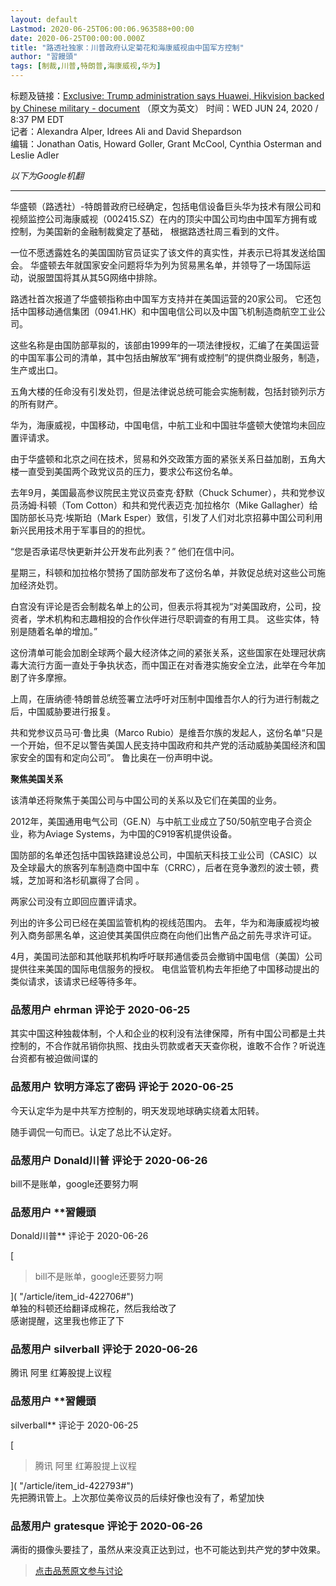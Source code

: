 ```yaml
---
layout: default
Lastmod: 2020-06-25T06:00:06.963588+00:00
date: 2020-06-25T00:00:00.000Z
title: "路透社独家：川普政府认定菊花和海康威视由中国军方控制"
author: "習饅頭"
tags: [制裁,川普,特朗普,海康威视,华为]
---
```


标题及链接：[Exclusive: Trump administration says Huawei, Hikvision backed by Chinese military - document]( "https://www.reuters.com/article/us-usa-china-military-exclusive-idUSKBN23V309") （原文为英文）  
时间：WED JUN 24, 2020 / 8:37 PM EDT  
记者：Alexandra Alper, Idrees Ali and David Shepardson  
编辑：Jonathan Oatis, Howard Goller, Grant McCool, Cynthia Osterman and Leslie Adler  
  
  
_以下为Google机翻_  

* * *

  
  
华盛顿（路透社）-特朗普政府已经确定，包括电信设备巨头华为技术有限公司和视频监控公司海康威视（002415.SZ）在内的顶尖中国公司均由中国军方拥有或控制，为美国新的金融制裁奠定了基础， 根据路透社周三看到的文件。  
  
一位不愿透露姓名的美国国防官员证实了该文件的真实性，并表示已将其发送给国会。 华盛顿去年就国家安全问题将华为列为贸易黑名单，并领导了一场国际运动，说服盟国将其从其5G网络中排除。  
  
路透社首次报道了华盛顿指称由中国军方支持并在美国运营的20家公司。 它还包括中国移动通信集团（0941.HK）和中国电信公司以及中国飞机制造商航空工业公司。  
  
这些名称是由国防部草拟的，该部由1999年的一项法律授权，汇编了在美国运营的中国军事公司的清单，其中包括由解放军“拥有或控制”的提供商业服务，制造， 生产或出口。  
  
五角大楼的任命没有引发处罚，但是法律说总统可能会实施制裁，包括封锁列示方的所有财产。  
  
华为，海康威视，中国移动，中国电信，中航工业和中国驻华盛顿大使馆均未回应置评请求。  
  
由于华盛顿和北京之间在技术，贸易和外交政策方面的紧张关系日益加剧，五角大楼一直受到美国两个政党议员的压力，要求公布这份名单。  
  
去年9月，美国最高参议院民主党议员查克·舒默（Chuck Schumer），共和党参议员汤姆·科顿（Tom Cotton）和共和党代表迈克·加拉格尔（Mike Gallagher）给国防部长马克·埃斯珀（Mark Esper）致信，引发了人们对北京招募中国公司利用新兴民用技术用于军事目的的担忧。  
  
“您是否承诺尽快更新并公开发布此列表？” 他们在信中问。  
  
星期三，科顿和加拉格尔赞扬了国防部发布了这份名单，并敦促总统对这些公司施加经济处罚。  
  
白宫没有评论是否会制裁名单上的公司，但表示将其视为“对美国政府，公司，投资者，学术机构和志趣相投的合作伙伴进行尽职调查的有用工具。 这些实体，特别是随着名单的增加。”  
  
这份清单可能会加剧全球两个最大经济体之间的紧张关系，这些国家在处理冠状病毒大流行方面一直处于争执状态，而中国正在对香港实施安全立法，此举在今年加剧了许多摩擦。  
  
上周，在唐纳德·特朗普总统签署立法呼吁对压制中国维吾尔人的行为进行制裁之后，中国威胁要进行报复。  
  
共和党参议员马可·鲁比奥（Marco Rubio）是维吾尔族的发起人，这份名单“只是一个开始，但不足以警告美国人民支持中国政府和共产党的活动威胁美国经济和国家安全的国有和定向公司”。 鲁比奥在一份声明中说。  
  
**聚焦美国关系**  
  
该清单还将聚焦于美国公司与中国公司的关系以及它们在美国的业务。  
  
2012年，美国通用电气公司（GE.N）与中航工业成立了50/50航空电子合资企业，称为Aviage Systems，为中国的C919客机提供设备。  
  
国防部的名单还包括中国铁路建设总公司，中国航天科技工业公司（CASIC）以及全球最大的旅客列车制造商中国中车（CRRC），后者在竞争激烈的波士顿，费城，芝加哥和洛杉矶赢得了合同 。  
  
两家公司没有立即回应置评请求。  
  
列出的许多公司已经在美国监管机构的视线范围内。 去年，华为和海康威视均被列入商务部黑名单，这迫使其美国供应商在向他们出售产品之前先寻求许可证。  
  
4月，美国司法部和其他联邦机构呼吁联邦通信委员会撤销中国电信（美国）公司提供往来美国的国际电信服务的授权。 电信监管机构去年拒绝了中国移动提出的类似请求，该请求已经等待多年。

            
### 品葱用户 **ehrman** 评论于 2020-06-25
        
其实中国这种独裁体制，个人和企业的权利没有法律保障，所有中国公司都是土共控制的，不合作就吊销你执照、找由头罚款或者天天查你税，谁敢不合作？听说连台资都有被迫做间谍的
        


            
### 品葱用户 **钦明方泽忘了密码** 评论于 2020-06-25
        
今天认定华为是中共军方控制的，明天发现地球确实绕着太阳转。  
  
随手调侃一句而已。认定了总比不认定好。
        


            
### 品葱用户 **Donald川普** 评论于 2020-06-26
        
bill不是账单，google还要努力啊
        


            
### 品葱用户 **習饅頭 
Donald川普** 评论于 2020-06-26
        
[

> bill不是账单，google还要努力啊

]( "/article/item_id-422706#")  
单独的科顿还给翻译成棉花，然后我给改了  
感谢提醒，这里我也修正了下
        


            
### 品葱用户 **silverball** 评论于 2020-06-26
        
腾讯 阿里 红筹股提上议程
        


            
### 品葱用户 **習饅頭 
silverball** 评论于 2020-06-25
        
[

> 腾讯 阿里 红筹股提上议程

]( "/article/item_id-422793#")  
先把腾讯管上。上次那位美帝议员的后续好像也没有了，希望加快
        


            
### 品葱用户 **gratesque** 评论于 2020-06-26
        
满街的摄像头要挂了，虽然从来没真正达到过，也不可能达到共产党的梦中效果。
        






> [点击品葱原文参与讨论](https://pincong.rocks/article/id-20814__sort_key-agree_count__sort-DESC?warning)

